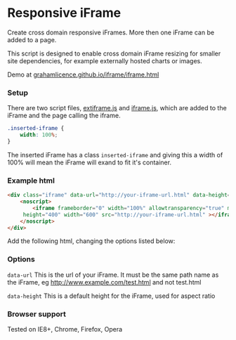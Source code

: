 Responsive iFrame
=================

Create cross domain responsive iFrames. More then one iFrame can be added to a page. 

This script is designed to enable cross domain iFrame resizing for smaller site dependencies, for example externally hosted charts or images. 

Demo at [grahamlicence.github.io/iframe/iframe.html](http://grahamlicence.github.io/iframe/iframe.html)

### Setup

There are two script files, [extiframe.js](https://github.com/grahamlicence/responsive-iframe/blob/master/src/extiframe.js) and [iframe.js](https://github.com/grahamlicence/responsive-iframe/blob/master/src/iframe.js), which are added to the iFrame and the page calling the iframe. 

```css
.inserted-iframe {
    width: 100%;
}
```

The inserted iFrame has a class `inserted-iframe` and giving this a width of 100% will mean the iFrame will exand to fit it's container. 

### Example html

```html
<div class="iframe" data-url="http://your-iframe-url.html" data-height="400">
    <noscript>
        <iframe frameborder="0" width="100%" allowtransparency="true" marginheight="0" marginwidth="0" class="iframefallback"
     height="400" width="600" src="http://your-iframe-url.html" ></iframe>
    </noscript>
</div>
```

Add the following html, changing the options listed below:

### Options

`data-url` This is the url of your iFrame. It must be the same path name as the iFrame, eg http://www.example.com/test.html and not test.html

`data-height` This is a default height for the iFrame, used for aspect ratio

### Browser support

Tested on IE8+, Chrome, Firefox, Opera